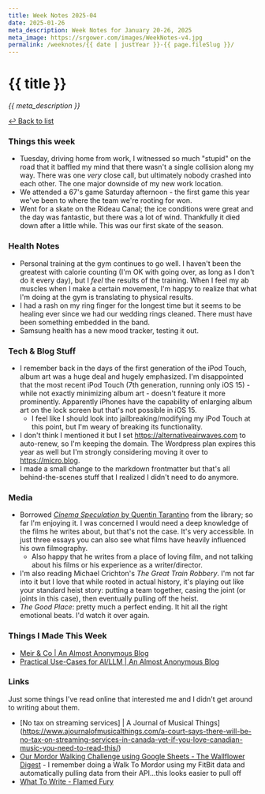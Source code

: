 ```yaml
---
title: Week Notes 2025-04
date: 2025-01-26
meta_description: Week Notes for January 20-26, 2025
meta_image: https://srgower.com/images/WeekNotes-v4.jpg
permalink: /weeknotes/{{ date | justYear }}-{{ page.fileSlug }}/
---
```


# {{ title }}

*{{ meta_description }}*

[↩ Back to list](/weeknotes/)

### Things this week 

- Tuesday, driving home from work, I witnessed so much "stupid" on the road that it baffled my mind that there wasn't a single collision along my way. There was one *very* close call, but ultimately nobody crashed into each other. The one major downside of my new work location. 
- We attended a 67's game Saturday afternoon - the first game this year we've been to where the team we're rooting for won.
- Went for a skate on the Rideau Canal; the ice conditions were great and the day was fantastic, but there was a lot of wind. Thankfully it died down after a little while. This was our first skate of the season. 

### Health Notes

- Personal training at the gym continues to go well. I haven't been the greatest with calorie counting (I'm OK with going over, as long as I don't do it every day), but I *feel* the results of the training. When I feel my ab muscles when I make a certain movement, I'm happy to realize that what I'm doing at the gym is translating to physical results. 
- I had a rash on my ring finger for the longest time but it seems to be healing ever since we had our wedding rings cleaned. There must have been something embedded in the band.
- Samsung health has a new mood tracker, testing it out. 

### Tech & Blog Stuff 

- I remember back in the days of the first generation of the iPod Touch, album art was a huge deal and hugely emphasized. I'm disappointed that the most recent iPod Touch (7th generation, running only iOS 15) - while not exactly minimizing album art - doesn't feature it more prominently. Apparently iPhones have the capability of enlarging album art on the lock screen but that's not possible in iOS 15. 
  - I feel like I should look into jailbreaking/modifying my iPod Touch at this point, but I'm weary of breaking its functionality. 
- I don't think I mentioned it but I set https://alternativeairwaves.com to auto-renew, so I'm keeping the domain. The Wordpress plan expires this year as well but I'm strongly considering moving it over to https://micro.blog. 
- I made a small change to the markdown frontmatter but that's all behind-the-scenes stuff that I realized I didn't need to do anymore. 

### Media 

- Borrowed [*Cinema Speculation* by Quentin Tarantino](https://app.thestorygraph.com/books/bf67589f-d490-400e-8573-533eb3decd69) from the library; so far I'm enjoying it. I was concerned I would need a deep knowledge of the films he writes about, but that's not the case. It's very accessible. In just three essays you can also see what films have heavily influenced his own filmography. 
   - Also happy that he writes from a place of loving film, and not talking about his films or his experience as a writer/director.
- I'm also reading Michael Crichton's *The Great Train Robbery*. I'm not far into it but I love that while rooted in actual history, it's playing out like your standard heist story: putting a team together, casing the joint (or joints in this case), then eventually pulling off the heist. 
- *The Good Place*: pretty much a perfect ending. It hit all the right emotional beats. I'd watch it over again. 

### Things I Made This Week

- [Meir & Co | An Almost Anonymous Blog](https://lwgrs.bearblog.dev/meir-co/)
- [Practical Use-Cases for AI/LLM | An Almost Anonymous Blog](https://lwgrs.bearblog.dev/practical-use-cases-for-ai-llm/)

### Links 

Just some things I've read online that interested me and I didn't get around to writing about them.

- [No tax on streaming services] | A Journal of Musical Things](https://www.ajournalofmusicalthings.com/a-court-says-there-will-be-no-tax-on-streaming-services-in-canada-yet-if-you-love-canadian-music-you-need-to-read-this/) 
- [Our Mordor Walking Challenge using Google Sheets - The Wallflower Digest](https://thewallflowerdigest.co.uk/life/blog/our-mordor-walking-challenge-using-google-sheets/) - I remember doing a Walk To Mordor using my FitBit data and automatically pulling data from their API...this looks easier to pull off 
- [What To Write - Flamed Fury](https://flamedfury.com/posts/what-to-write/)